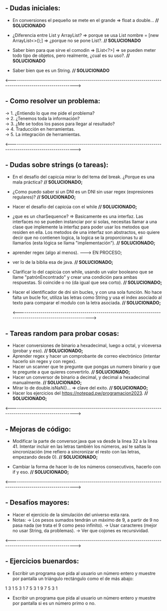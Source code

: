## - Dudas iniciales:

- En conversiones el pequeño se mete en el grande => float a double... **// SOLUCIONADO**

- ¿Diferencia entre List y ArrayList? => porque se usa List<clase envolvente> nombre = [new ArrayList<>();] => ¿porque no se pone List?. **// SOLUCIONADO**

- Saber bien para que sirve el comodin => [List<?>] => se pueden meter todo tipo de objetos, pero realmente, ¿cual es su uso?. **// SOLUCIONADO**

- Saber bien que es un String. **// SOLUCIONADO**

<-------------------------------------------------------------------------------------------------------------->

## - Como resolver un problema:

  -> 1. ¿Entiendo lo que me pide el problema?               
  -> 2. ¿Tenemos toda la información?                        
  -> 3. ¿Me se todos los pasos para llegar al resultado?    
  -> 4. Traducción en herramientas.                           
  -> 5. La integración de herramientas.                     

<-------------------------------------------------------------------------------------------------------------->

## - Dudas sobre strings (o tareas):

- En el desafío del capicúa mirar lo del tema del break. ¿Porque es una mala práctica? **// SOLUCIONADO;**

- ¿Como puedo saber si un DNI es un DNI sin usar regex (expresiones regulares)? **// SOLUCIONADO;**

- Hacer el desafío del capicúa con el while **// SOLUCIONADO;**

- ¿que es un charSequence? => Basicamente es una interfaz. Las interfaces no se pueden instanciar por si solas, necesitas llamar a una clase que implemente la interfaz
  para poder usar los metodos que residen en ella. Los metodos de una interfaz son abstractos, eso quiere decir que no contienen logica, la logica se la proporcionas tu
  al llamarlos (esta lógica se llama "implementación"). **// SOLUCIONADO;**

- aprender regex (algo al menos). ---> EN PROCESO;

- ver lo de la biblia esa de java. **// SOLUCIONADO;**

- Clarificar lo del capicúa con while, usando un valor booleano que se llame "patrónEncontrado" y crear una condición para ambas respuestas. Si coincide o no (da igual
  que sea corto). **// SOLUCIONADO;**

- Hacer el identificador de dni sin bucles, y con una sola función. No hace falta un bucle for, utiliza las letras como String y usa el index asociado al texto para
  comparar el modulo con la letra asociada. **// SOLUCIONADO;**

  <-------------------------------------------------------------------------------------------------------------->

## - Tareas random para probar cosas:

- Hacer conversiones de binario a hexadecimal, luego a octal, y viceversa (probar y eso). **// SOLUCIONADO;**
- Aprender regex y hacer un comprobante de correo electrónico (intentar hacerlo sin regex y con regex). 
- Hacer un scanner que te pregunte que pongas un numero binario y que te pregunte a que quieres convertirlo. **// SOLUCIONADO;**
- Hacer un conversor de binario a decimal, y decimal a hexadecimal manualmente. **// SOLUCIONADO;**
- Mirar lo de double.isNaN()... => clave del exito. **// SOLUCIONADO;**
- Hacer los ejercicios del https://notepad.pw/programacion2023. **// SOLUCIONADO;**

<-------------------------------------------------------------------------------------------------------------->

## - Mejoras de código:

- Modificar la parte de conversor.java que va desde la linea 32 a la linea 41. Intentar incluir en las letras también los números, así te saltas la sincronización (me refiero a sincronizar el resto
  con las letras, empezando desde 0). **// SOLUCIONADO;**

- Cambiar la forma de hacer lo de los números consecutivos, hacerlo con if y eso. **// SOLUCIONADO;**

<-------------------------------------------------------------------------------------------------------------->

## - Desafíos mayores:

- Hacer el ejercicio de la simulación del universo esta rara.
- Notas: -> Los pesos sumados tendrán un máximo de 9, a partir de 9 no pasa nada (se trata el 9 como peso infinito).
         -> Usar caracteres (mejor no usar String, da problemas).
         -> Ver que cojones es recursividad.

<-------------------------------------------------------------------------------------------------------------->
## - Ejercicios buenardos:

- Escribir un programa que pida al usuario un número entero y muestre por pantalla un triángulo rectángulo como el de más abajo:

1
3 1
5 3 1
7 5 3 1
9 7 5 3 1

- Escribir un programa que pida al usuario un número entero y muestre por pantalla si es un número primo o no.

